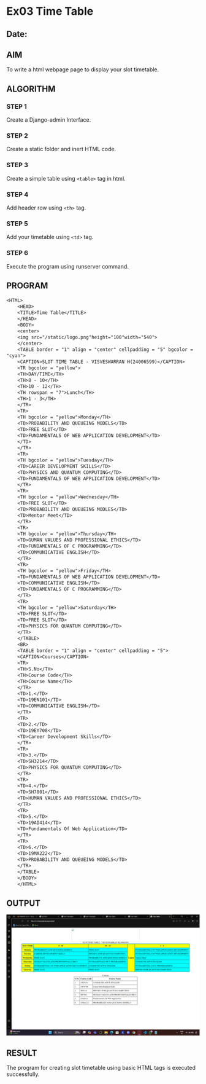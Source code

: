 # Ex03 Time Table
## Date:

## AIM
To write a html webpage page to display your slot timetable.

## ALGORITHM
### STEP 1
Create a Django-admin Interface.

### STEP 2
Create a static folder and inert HTML code.

### STEP 3
Create a simple table using ```<table>``` tag in html.

### STEP 4
Add header row using ```<th>``` tag.

### STEP 5
Add your timetable using ```<td>``` tag.

### STEP 6
Execute the program using runserver command.

## PROGRAM
```
<HTML>
    <HEAD>
    <TITLE>Time Table</TITLE>
    </HEAD>
    <BODY>
    <center>
    <img src="/static/logo.png"height="100"width="540">    
    </center>
    <TABLE border = "1" align = "center" cellpadding = "5" bgcolor = "cyan">
    <CAPTION>SLOT TIME TABLE - VISVESWARRAN H(24006599)</CAPTION>
    <TR bgcolor = "yellow">
    <TH>DAY/TIME</TH>
    <TH>8 - 10</TH>
    <TH>10 - 12</TH>
    <TH rowspan = "7">Lunch</TH>
    <TH>1 - 3</TH>
    </TR>
    <TR>
    <TH bgcolor = "yellow">Monday</TH>
    <TD>PROBABILITY AND QUEUEING MODELS</TD>
    <TD>FREE SLOT</TD>
    <TD>FUNDAMENTALS OF WEB APPLICATION DEVELOPMENT</TD>
    </TD>
    </TR>
    <TR>
    <TH bgcolor = "yellow">Tuesday</TH>
    <TD>CAREER DEVELOPMENT SKILLS</TD>
    <TD>PHYSICS AND QUANTUM COMPUTING</TD>
    <TD>FUNDAMENTALS OF WEB APPLICATION DEVELOPMENT</TD>
    </TR>
    <TR>
    <TH bgcolor = "yellow">Wednesday</TH>
    <TD>FREE SLOT</TD>
    <TD>PROBABILITY AND QUEUEING MODLES</TD>
    <TD>Mentor Meet</TD>
    </TR>
    <TR>
    <TH bgcolor = "yellow">Thursday</TH>
    <TD>GUMAN VALUES AND PROFESSIONAL ETHICS</TD>
    <TD>FUNDAMENTALS OF C PROGRAMMING</TD>
    <TD>COMMUNICATIVE ENGLISH</TD>
    </TR>
    <TR>
    <TH bgcolor = "yellow">Friday</TH>
    <TD>FUNDAMENTALS OF WEB APPLICATION DEVELOPMENT</TD>
    <TD>COMMUNICATIVE ENGLISH</TD>
    <TD>FUNDAMENTALS OF C PROGRAMMING</TD>
    </TR>
    <TR>
    <TH bgcolor = "yellow">Saturday</TH>
    <TD>FREE SLOT</TD>
    <TD>FREE SLOT</TD>
    <TD>PHYSICS FOR QUANTUM COMPUTING</TD>
    </TR>
    </TABLE>
    <BR>
    <TABLE border = "1" align = "center" cellpadding = "5">
    <CAPTION>Courses</CAPTION>
    <TR>
    <TH>S.No</TH>
    <TH>Course Code</TH>
    <TH>Course Name</TH>
    </TR>
    <TD>1.</TD>
    <TD>19EN101</TD>
    <TD>COMMUNICATIVE ENGLISH</TD>
    </TR>
    <TR>
    <TD>2.</TD>
    <TD>19EY708</TD>
    <TD>Career Development Skills</TD>
    </TR>
    <TR>
    <TD>3.</TD>
    <TD>SH3214</TD>
    <TD>PHYSICS FOR QUANTUM COMPUTING</TD>
    </TR>
    <TR>
    <TD>4.</TD>
    <TD>SH7801</TD>
    <TD>HUMAN VALUES AND PROFESSIONAL ETHICS</TD>
    </TR>
    <TR>
    <TD>5.</TD>
    <TD>19AI414</TD>
    <TD>Fundamentals Of Web Application</TD>
    </TR>
    <TR>                
    <TD>6.</TD>
    <TD>19MA222</TD>
    <TD>PROBABILITY AND QUEUEING MODELS</TD>
    </TR>
    </TABLE>
    </BODY>
    </HTML>
```
## OUTPUT
![alt text](<Screenshot (9).png>)

## RESULT
The program for creating slot timetable using basic HTML tags is executed successfully.
